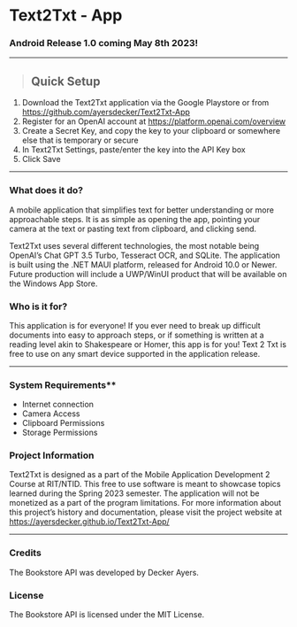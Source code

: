 # Text2Txt - App 

### Android Release 1.0 coming May 8th 2023!

- - - -

>## **Quick Setup**

  1. Download the Text2Txt application via the Google Playstore or from https://github.com/ayersdecker/Text2Txt-App 
  2. Register for an OpenAI account at https://platform.openai.com/overview
  3. Create a Secret Key, and copy the key to your clipboard or somewhere else that is temporary or secure
  4. In Text2Txt Settings, paste/enter the key into the API Key box
  5. Click Save

- - - -

### **What does it do?**

A mobile application that simplifies text for better understanding or more approachable steps. It is as simple as opening the app, pointing your camera at the text or pasting text from clipboard, and clicking send.
  
Text2Txt uses several different technologies, the most notable being OpenAI’s Chat GPT 3.5 Turbo, Tesseract OCR, and SQLite. The application is built using the .NET MAUI platform, released for Android 10.0 or Newer. Future production will include a UWP/WinUI product that will be available on the Windows App Store.

### **Who is it for?**

This application is for everyone! If you ever need to break up difficult documents into easy to approach steps, or if something is written at a reading level akin to Shakespeare or Homer, this app is for you! Text 2 Txt is free to use on any smart device supported in the application release. 

- - - -


### System Requirements**

- Internet connection
- Camera Access
- Clipboard Permissions
- Storage Permissions 

### Project Information

Text2Txt is designed as a part of the Mobile Application Development 2 Course at RIT/NTID. This free to use software is meant to showcase topics learned during the Spring 2023 semester. The application will not be monetized as a part of the program limitations. For more information about this project’s history and documentation, please visit the project website at https://ayersdecker.github.io/Text2Txt-App/ 

- - - -

### Credits
The Bookstore API was developed by Decker Ayers.

### License
The Bookstore API is licensed under the MIT License.

